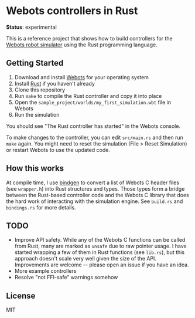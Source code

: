 # Webots controllers in Rust

**Status**: experimental

This is a reference project that shows how to build controllers for the [Webots robot simulator](https://cyberbotics.com) using the Rust programming language.

## Getting Started

1. Download and install [Webots](https://cyberbotics.com) for your operating system
1. Install [Rust](https://www.rust-lang.org/learn/get-started) if you haven't already
1. Clone this repository
1. Run `make` to compile the Rust controller and copy it into place
1. Open the `sample_project/worlds/my_first_simulation.wbt` file in Webots
1. Run the simulation

You should see "The Rust controller has started" in the Webots console.

To make changes to the controller, you can edit `src/main.rs` and then run `make` again. You might need to reset the simulation (File > Reset Simulation) or restart Webots to use the updated code.

## How this works

At compile time, I use [bindgen](https://github.com/rust-lang/rust-bindgen) to convert a list of Webots C header files (see `wrapper.h`) into Rust structures and types. Those types form a bridge between the Rust-based controller code and the Webots C library that does the hard work of interacting with the simulation engine. See `build.rs` and `bindings.rs` for more details.

## TODO

- Improve API safety. While any of the Webots C functions can be called from Rust, many are marked as `unsafe` due to raw pointer usage. I have started wrapping a few of them in Rust functions (see `lib.rs`), but this approach doesn't scale very well given the size of the API. Improvements are welcome -- please open an issue if you have an idea.
- More example controllers
- Resolve "not FFI-safe" warnings somehow

## License

MIT
